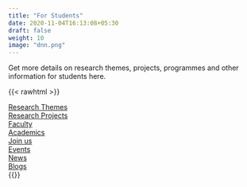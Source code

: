 ```yaml
---
title: "For Students"
date: 2020-11-04T16:13:08+05:30
draft: false
weight: 10
image: "dnn.png"
---
```


Get more details on research themes, projects, programmes and other information for students here.

{{< rawhtml >}}
<div class="row">
  <div class="col-sm-12 col-md-6 ">
    <div class="quick-links">
      <i class="fas fa-vial"></i>
      <a href="/research/">Research Themes</a>
    </div>
  </div>
  <div class="col-sm-12 col-md-6">
    <div class="quick-links">
      <i class="fas fa-project-diagram"></i>
      <a href="/projects/">Research Projects</a>
    </div>
  </div>
  <div class="col-sm-12 col-md-6 ">
    <div class="quick-links">
      <i class="fas fa-user"></i>
      <a href="/faculty/">Faculty</a>
    </div>
  </div>
  <div class="col-sm-12 col-md-6 ">
    <div class="quick-links">
      <i class="fas fa-chalkboard-teacher"></i>
      <a href="/home/academics//">Academics</a>
    </div>
  </div>
  <div class="col-sm-12 col-md-6 ">
    <div class="quick-links">
      <i class="fas fa-sign-in-alt"></i>
      <a href="/home/join-us/">Join us</a>
    </div>
  </div>
  <div class="col-sm-12 col-md-6 ">
    <div class="quick-links">
      <i class="fas fa-calendar-alt"></i>
      <a href="/events/">Events</a>
    </div>
  </div>
  <div class="col-sm-12 col-md-6 ">
    <div class="quick-links">
      <i class="fas fa-newspaper"></i>
      <a href="/news/">News</a>
    </div>
  </div>
  <div class="col-sm-12 col-md-6 ">
    <div class="quick-links">
      <i class="fas fa-blog"></i>
      <a href="/Blogs/">Blogs</a>
    </div>
  </div>
</div>
{{</ rawhtml >}}